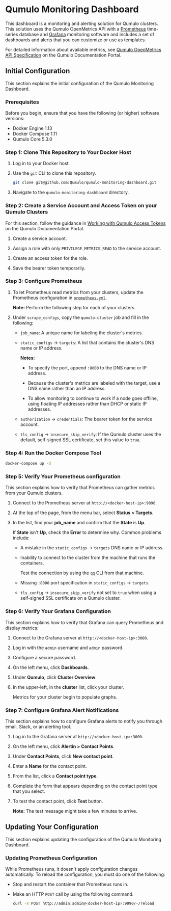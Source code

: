 # Qumulo Monitoring Dashboard
This dashboard is a monitoring and alerting solution for Qumulo clusters. This solution uses the Qumulo OpenMetrics API with a [Prometheus](https://prometheus.io/) time-series database and [Grafana](http://grafana.org/) monitoring software and includes a set of dashboards and alerts that you can customize or use as templates.

For detailed information about available metrics, see
[Qumulo OpenMetrics API Specification](https://docs.qumulo.com/administrator-guide/qumulo-core/openmetrics-api-specification.html) on the Qumulo Documentation Portal.


## Initial Configuration
This section explains the initial configuration of the Qumulo Monitoring Dashboard.

### Prerequisites
Before you begin, ensure that you have the following (or higher) software versions:

* Docker Engine 1.13
* Docker Compose 1.11
* Qumulo Core 5.3.0

### Step 1: Clone This Repository to Your Docker Host

1. Log in to your Docker host.

1. Use the `git` CLI to clone this repository.

   ```bash
   git clone git@github.com:Qumulo/qumulo-monitoring-dashboard.git
   ```

1. Navigate to the `qumulo-monitoring-dashboard` directory.

### Step 2: Create a Service Account and Access Token on your Qumulo Clusters
For this section, follow the guidance in [Working with Qumulo Access Tokens](https://docs.qumulo.com/administrator-guide/qumulo-core/access-tokens.html) on the Qumulo Documentation Portal.

1. Create a service account.

1. Assign a role with only `PRIVILEGE_METRICS_READ` to the service account.

1. Create an access token for the role.

1. Save the bearer token temporarily.

### Step 3: Configure Prometheus
1. To let Prometheus read metrics from your clusters, update the Prometheus configuration in [`prometheus.yml`](/prometheus/prometheus.yml#L21-L21).

   **Note:** Perform the following step for each of your clusters.

1. Under `scrape_configs`, copy the `qumulo-cluster` job and fill in the following:

   * `job_name`: A unique name for labeling the cluster's metrics.

   * `static_configs` -> `targets`: A list that contains the cluster's DNS name or IP address.

     **Notes:**
     
     * To specify the port, append `:8000` to the DNS name or IP address.
    
     * Because the cluster's metrics are labeled with the target, use a DNS name rather than an IP address.
     
     * To allow monitoring to continue to work if a node goes offline, using floating IP addresses rather than DHCP or static IP addresses.

    * `authorization` -> `credentials`: The bearer token for the service account.

    * `tls_config` -> `insecure_skip_verify`: If the Qumulo cluster uses the default, self-signed SSL certificate, set this value to `true`.

### Step 4: Run the Docker Compose Tool

```bash
docker-compose up -d
```

### Step 5: Verify Your Prometheus configuration
This section explains how to verify that Prometheus can gather metrics from your Qumulo clusters.

1. Connect to the Prometheus server at `http://<docker-host-ip>:9090`.

1. At the top of the page, from the menu bar, select **Status > Targets**.

1. In the list, find your **job_name** and confirm that the **State** is **Up**.

   If **State** isn't **Up**, check the **Error** to determine why. Common problems include:

   * A mistake in the `static_configs` -> `targets` DNS name or IP address.

   * Inability to connect to the cluster from the machine that runs the containers.
   
     Test the connection by using the `qq` CLI from that machine.
    
   * Missing `:8000` port specification in `static_configs` -> `targets`.
    
   * `tls_config` -> `insecure_skip_verify` not set to `true` when using a self-signed SSL certificate on a Qumulo cluster.

### Step 6: Verify Your Grafana Configuration
This section explains how to verify that Grafana can query Prometheus and display metrics:

1. Connect to the Grafana server at `http://<docker-host-ip>:3000`.

1. Log in with the `admin` username and `admin` password.

1. Configure a secure password.

1. On the left menu, click **Dashboards**.

1. Under **Qumulo**, click **Cluster Overview**.

1. In the upper-left, in the **cluster** list, click your cluster.

   Metrics for your cluster begin to populate graphs.

### Step 7: Configure Grafana Alert Notifications
This section explains how to configure Grafana alerts to notify you through email, Slack, or an alerting tool.

1. Log in to the Grafana server at `http://<docker-host-ip>:3000`.

1. On the left menu, click **Alertin > Contact Points**.

1. Under **Contact Points**, click **New contact point**.

1. Enter a **Name** for the contact point.

1. From the list, click a **Contact point type**.

1. Complete the form that appears depending on the contact point type that you select.

1. To test the contact point, click **Test** button.

   **Note:** The test message might take a few minutes to arrive.


## Updating Your Configuration
This section explains updating the configuration of the Qumulo Monitoring Dashboard.

### Updating Prometheus Configuration
While Prometheus runs, it doesn't apply configuration changes automatically. To reload the configuration, you must do one of the following:

* Stop and restart the container that Prometheus runs in.

* Make an HTTP `POST` call by using the following command.

  ```bash
  curl -X POST http://admin:admin@<docker-host-ip>:9090/-/reload
  ```
